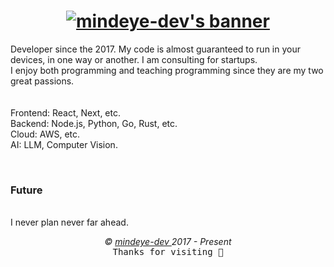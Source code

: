 <h1 align="center">
  <a href="https://git.io/typing-svg">
    <img src="https://readme-typing-svg.demolab.com?font=Fira+Code&pause=1000&center=true&vCenter=true&random=true&weight=700&size=25&duration=2000&pause=1000&color=0785fb&vCenter=true&random=false&width=500&height=30&lines=Hello+there%2C+I'm+Mind+Eye+Dev+%F0%9F%91%8B%F0%9F%8F%BB;I'm+a+Software+Engineer+%F0%9F%91%A8%E2%80%8D%F0%9F%92%BB;" alt="mindeye-dev's banner" />
  </a>
</h1>

<p aligne="left">
Developer since the 2017. My code is almost guaranteed to run in your devices, in one way or another.
I am consulting for startups.
  <br/>
  I enjoy both programming and teaching programming since they are my two great passions. 
  
  <br/>
  <br/>
  <br/>
  Frontend: React, Next, etc.
  <br/>
  Backend: Node.js, Python, Go, Rust, etc.
  <br/>
  Cloud: AWS, etc.
  <br/>
  AI: LLM, Computer Vision.

<br/> <h3> Future</h3>
<br/>
I never plan never far ahead.
</p>


<p align="center">
  <i>&copy; <a href="https://github.com/mindeye-dev/">mindeye-dev </a> 2017 - Present</i><br>
  <kbd>Thanks for visiting 🙂</kbd>
</p>

